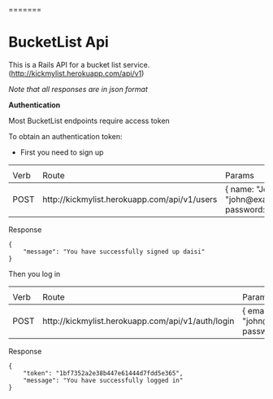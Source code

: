 =======
# BucketList Api

This is a Rails API for a bucket list service.(http://kickmylist.herokuapp.com/api/v1)

*Note that all responses are in json format*

**Authentication**

Most BucketList endpoints require access token

To obtain an authentication token:
* First you need to sign up
<table>
<th>
 <tr>
  <td>
   Verb
  </td>
  <td>
  Route
  </td>
  <td>
  Params
  </td>
 </tr>
</th>

<tbody>
<tr>
  <td>
  POST
  </td>
  <td>
  http://kickmylist.herokuapp.com/api/v1/users
  </td>
  <td>
  { name: "John", email: "john@example.com", password: "123456"}
  </td>
</tr>
</tbody>
</table>

Response
```
{
    "message": "You have successfully signed up daisi"
}
```
Then you log in 
<table>
<th>
 <tr>
  <td>
   Verb
  </td>
  <td>
  Route
  </td>
  <td>
  Params
  </td>
 </tr>
</th>

<tbody>
<tr>
  <td>
  POST
  </td>
  <td>
  http://kickmylist.herokuapp.com/api/v1/auth/login
  </td>
  <td>
  { email: "john@example.com", password: "123456"}
  </td>
</tr>
</tbody>
</table>

Response
```
{
    "token": "1bf7352a2e38b447e61444d7fdd5e365",
    "message": "You have successfully logged in"
}
```